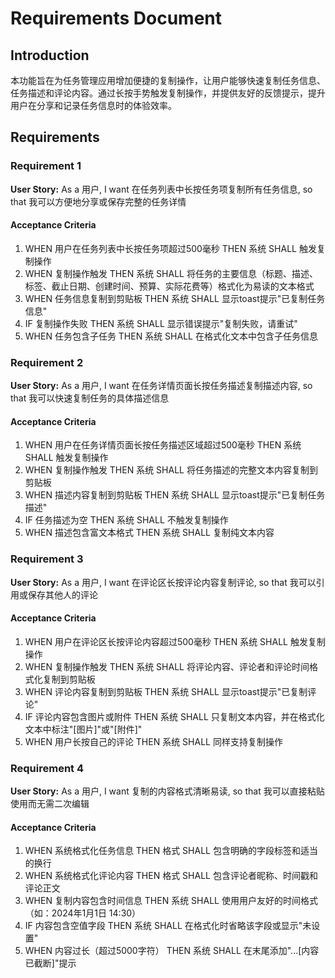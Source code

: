 # Requirements Document

## Introduction

本功能旨在为任务管理应用增加便捷的复制操作，让用户能够快速复制任务信息、任务描述和评论内容。通过长按手势触发复制操作，并提供友好的反馈提示，提升用户在分享和记录任务信息时的体验效率。

## Requirements

### Requirement 1

**User Story:** As a 用户, I want 在任务列表中长按任务项复制所有任务信息, so that 我可以方便地分享或保存完整的任务详情

#### Acceptance Criteria

1. WHEN 用户在任务列表中长按任务项超过500毫秒 THEN 系统 SHALL 触发复制操作
2. WHEN 复制操作触发 THEN 系统 SHALL 将任务的主要信息（标题、描述、标签、截止日期、创建时间、预算、实际花费等）格式化为易读的文本格式
3. WHEN 任务信息复制到剪贴板 THEN 系统 SHALL 显示toast提示"已复制任务信息"
4. IF 复制操作失败 THEN 系统 SHALL 显示错误提示"复制失败，请重试"
5. WHEN 任务包含子任务 THEN 系统 SHALL 在格式化文本中包含子任务信息

### Requirement 2

**User Story:** As a 用户, I want 在任务详情页面长按任务描述复制描述内容, so that 我可以快速复制任务的具体描述信息

#### Acceptance Criteria

1. WHEN 用户在任务详情页面长按任务描述区域超过500毫秒 THEN 系统 SHALL 触发复制操作
2. WHEN 复制操作触发 THEN 系统 SHALL 将任务描述的完整文本内容复制到剪贴板
3. WHEN 描述内容复制到剪贴板 THEN 系统 SHALL 显示toast提示"已复制任务描述"
4. IF 任务描述为空 THEN 系统 SHALL 不触发复制操作
5. WHEN 描述包含富文本格式 THEN 系统 SHALL 复制纯文本内容

### Requirement 3

**User Story:** As a 用户, I want 在评论区长按评论内容复制评论, so that 我可以引用或保存其他人的评论

#### Acceptance Criteria

1. WHEN 用户在评论区长按评论内容超过500毫秒 THEN 系统 SHALL 触发复制操作
2. WHEN 复制操作触发 THEN 系统 SHALL 将评论内容、评论者和评论时间格式化复制到剪贴板
3. WHEN 评论内容复制到剪贴板 THEN 系统 SHALL 显示toast提示"已复制评论"
4. IF 评论内容包含图片或附件 THEN 系统 SHALL 只复制文本内容，并在格式化文本中标注"[图片]"或"[附件]"
5. WHEN 用户长按自己的评论 THEN 系统 SHALL 同样支持复制操作

### Requirement 4

**User Story:** As a 用户, I want 复制的内容格式清晰易读, so that 我可以直接粘贴使用而无需二次编辑

#### Acceptance Criteria

1. WHEN 系统格式化任务信息 THEN 格式 SHALL 包含明确的字段标签和适当的换行
2. WHEN 系统格式化评论内容 THEN 格式 SHALL 包含评论者昵称、时间戳和评论正文
3. WHEN 复制内容包含时间信息 THEN 系统 SHALL 使用用户友好的时间格式（如：2024年1月1日 14:30）
4. IF 内容包含空值字段 THEN 系统 SHALL 在格式化时省略该字段或显示"未设置"
5. WHEN 内容过长（超过5000字符） THEN 系统 SHALL 在末尾添加"...[内容已截断]"提示